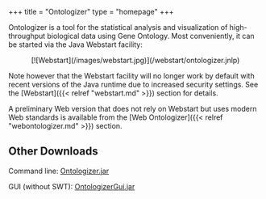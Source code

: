 +++
title = "Ontologizer"
type = "homepage"
+++

Ontologizer is a tool for the statistical analysis and visualization of high-throughput biological
data using Gene Ontology. Most conveniently, it can be started via the Java Webstart facility:

<center>
[![Webstart](/images/webstart.jpg)](/webstart/ontologizer.jnlp)
</center>

Note however that the Webstart facility will no longer work by default with recent versions of
the Java runtime due to increased security settings. See the [Webstart]({{< relref "webstart.md" >}})
section for details.

A preliminary Web version that does not rely on Webstart but uses modern Web standards is
available from the [Web Ontologizer]({{< relref "webontologizer.md" >}}) section.

Other Downloads
---------------

Command line: [Ontologizer.jar](/cmdline/Ontologizer.jar)

GUI (without SWT): [OntologizerGui.jar](/gui/OntologizerGui.jar)


